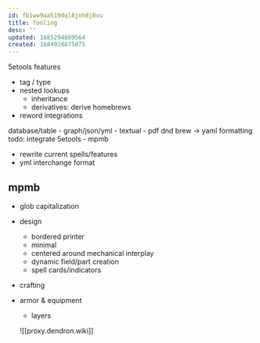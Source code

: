 ```yaml
---
id: fb1ww9aa519dql8jnh8j8vu
title: Tooling
desc: ''
updated: 1685294809564
created: 1684928875075
---
```

5etools features
- tag / type
- nested lookups
  - inheritance
  - derivatives: derive homebrews
- reword integrations

database/table - graph/json/yml - textual - pdf
dnd brew -> yaml formatting
todo: integrate 5etools - mpmb
- rewrite current spells/features
- yml interchange format

## mpmb
- glob capitalization
- design
  + bordered printer
  + minimal
  + centered around mechanical interplay
  + dynamic field/part creation
  + spell cards/indicators
- crafting
- armor & equipment
  + layers

  ![[proxy.dendron.wiki]]